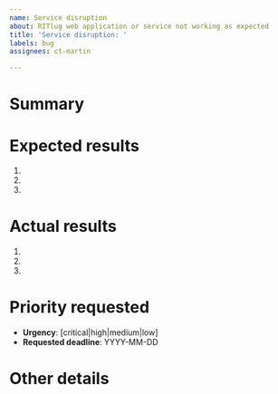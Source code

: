 ```yaml
---
name: Service disruption
about: RITlug web application or service not working as expected
title: 'Service disruption: '
labels: bug
assignees: ct-martin

---
```


# Summary

<!-- replace this line with a **one-sentence summary** of what is wrong -->


# Expected results

<!-- step-by-step explanation of what you expected to happen -->

1.
2.
3.


# Actual results

<!-- step-by-step explanation of what actually happened -->

1.
2.
3.


# Priority requested

<!-- How important is restoring service / uptime? Choose a level of urgency (critical, high, medium, or low) you feel is appropriate. You may also request a deadline for service to be restored. -->

* **Urgency**: [critical|high|medium|low]
* **Requested deadline**: YYYY-MM-DD


# Other details

<!-- Want to include other details? Explain them here. If you have any debugging thoughts, put them here. -->
